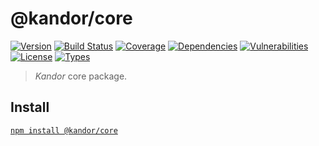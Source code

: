 # @kandor/core

[![Version](https://img.shields.io/npm/v/@kandor/core.svg)](https://www.npmjs.com/package/@kandor/core)
[![Build Status](https://img.shields.io/travis/rafamel/kandor/master.svg)](https://travis-ci.org/rafamel/kandor)
[![Coverage](https://img.shields.io/coveralls/rafamel/kandor/master.svg)](https://coveralls.io/github/rafamel/kandor)
[![Dependencies](https://img.shields.io/david/rafamel/kandor.svg?path=packages%2Fcore)](https://david-dm.org/rafamel/kandor?path=packages%2Fcore)
[![Vulnerabilities](https://img.shields.io/snyk/vulnerabilities/npm/@kandor/core.svg)](https://snyk.io/test/npm/@kandor/core)
[![License](https://img.shields.io/github/license/rafamel/kandor.svg)](https://github.com/rafamel/kandor/blob/master/LICENSE)
[![Types](https://img.shields.io/npm/types/@kandor/core.svg)](https://www.npmjs.com/package/@kandor/core)

> *Kandor* core package.

## Install

[`npm install @kandor/core`](https://www.npmjs.com/package/@kandor/core)
